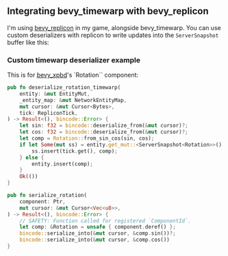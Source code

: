 ## Integrating bevy_timewarp with bevy_replicon

I'm using [bevy_replicon](https://crates.io/crates/bevy_replicon) in my game, alongside bevy_timewarp.
You can use custom deserializers with replicon to write updates into the `ServerSnapshot` buffer like this:

### Custom timewarp deserializer example

This is for [bevy_xpbd](https://crates.io/crates/bevy_xpbd_2d)'s `Rotation`` component:

```rust
pub fn deserialize_rotation_timewarp(
    entity: &mut EntityMut,
    _entity_map: &mut NetworkEntityMap,
    mut cursor: &mut Cursor<Bytes>,
    tick: RepliconTick,
) -> Result<(), bincode::Error> {
    let sin: f32 = bincode::deserialize_from(&mut cursor)?;
    let cos: f32 = bincode::deserialize_from(&mut cursor)?;
    let comp = Rotation::from_sin_cos(sin, cos);
    if let Some(mut ss) = entity.get_mut::<ServerSnapshot<Rotation>>() {
        ss.insert(tick.get(), comp);
    } else {
        entity.insert(comp);
    }
    Ok(())
}

pub fn serialize_rotation(
    component: Ptr,
    mut cursor: &mut Cursor<Vec<u8>>,
) -> Result<(), bincode::Error> {
    // SAFETY: Function called for registered `ComponentId`.
    let comp: &Rotation = unsafe { component.deref() };
    bincode::serialize_into(&mut cursor, &comp.sin())?;
    bincode::serialize_into(&mut cursor, &comp.cos())
}
```
